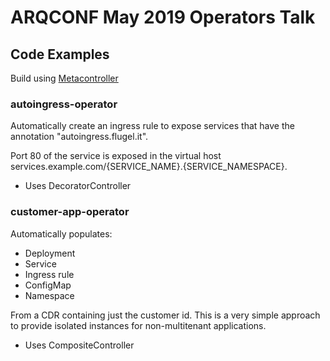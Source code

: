 # ARQCONF May 2019 Operators Talk

## Code Examples

Build using [Metacontroller](https://metacontroller.app/)


### autoingress-operator

Automatically create an ingress rule to expose services that have the annotation "autoingress.flugel.it".

Port 80 of the service is exposed in the virtual host services.example.com/{SERVICE_NAME}.{SERVICE_NAMESPACE}.

* Uses DecoratorController

### customer-app-operator

Automatically populates:

* Deployment
* Service
* Ingress rule
* ConfigMap
* Namespace

From a CDR containing just the customer id. This is a very simple approach to provide isolated instances for non-multitenant applications.

* Uses CompositeController